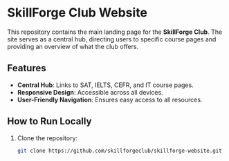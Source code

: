 # SkillForge Club Website

This repository contains the main landing page for the **SkillForge Club**. The site serves as a central hub, directing users to specific course pages and providing an overview of what the club offers.

## Features

- **Central Hub**: Links to SAT, IELTS, CEFR, and IT course pages.
- **Responsive Design**: Accessible across all devices.
- **User-Friendly Navigation**: Ensures easy access to all resources.

## How to Run Locally

1. Clone the repository:
   ```bash
   git clone https://github.com/skillforgeclub/skillforge-website.git
   ```
